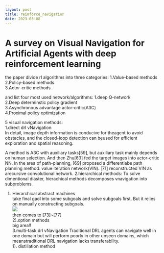 ```yaml
---
layout: post
title: reinforce_navigation
date: 2023-03-08
---
```



 
# A survey on Visual Navigation for Artificial Agents with deep reinforcement learning

the paper divide rl algorithms into three categories: 
1.Value-based methods  
2.Policy-based methods  
3.Actor-critic methods. 

 and list four most used network/algorithms:
 1.deep Q-network  
 2.Deep determinstic policy gradient  
 3.Asynchronous advantage actor-critic(A3C)  
 4.Proximal policy optimization  

 5 visual navigation methods:  
 1.direct drl vNavigation  
  In detail, image depth information is conducive for theagent to avoid obstacles, and the closed-loop detection can beused for efficient exploration and spatial reasoning.  
  
  A method is A3C with auxiliary tasks[59], but auxiliary task mainly depends on human selection. And then Zhu[63] fed the target images into actor-critic NN. In the area of path-planning, [69] proposed a differentiabe path planning method: value iteration network(VIN). [71] reconstructed VIN as arecursive convolutional network.
 2.hierarchical methods:
  To solve dimentional diaster, hierachical methods decomposes vnavigation into subproblems.    
  1) Hierarchical abstract machines  
take final gaol into some subgoals and solve subgoals first. But it relies on manually constructing subgoals.   
  ![]({{site.url}}/assets/images/ham.png)  
  then comes to [73]~[77]  
  2).option methods  
  big area!!  
 3.multi-task drl vNavigation
  Traditional DRL agents can navigate well in one domain but will perform poorly in other unseen domains, which meanstraditional DRL navigation lacks transferability.  
  1). distillation method


